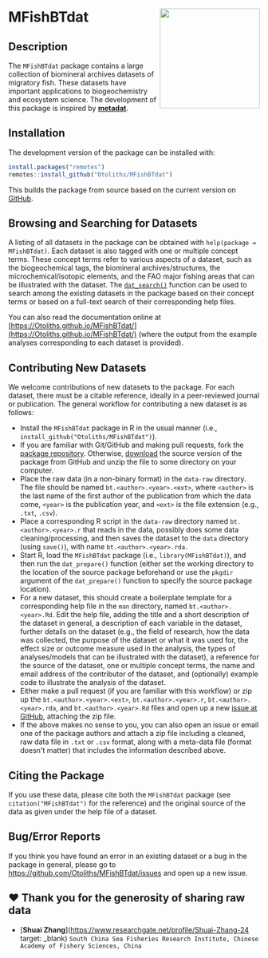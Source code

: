 <!-- README.md is generated from README.Rmd. Please edit that file -->
# MFishBTdat <img src="man/figures/Biomineral_archives.png" align="right" height="200" />

## Description

The `MFishBTdat` package contains a large collection of biomineral archives datasets of migratory fish. These datasets have important applications to biogeochemistry and ecosystem science. The development of this package is inspired by [**metadat**](https://github.com/wviechtb/metadat).

## Installation

The development version of the package can be installed with:

```r
install.packages("remotes")
remotes::install_github("Otoliths/MFishBTdat")
```

This builds the package from source based on the current version on [GitHub](https://github.com/Otoliths/MFishBTdat).

## Browsing and Searching for Datasets

A listing of all datasets in the package can be obtained with `help(package = MFishBTdat)`. Each dataset is also tagged with one or multiple concept terms. These concept terms refer to various aspects of a dataset, such as the biogeochemical tags, the biomineral archives/structures, the microchemical/isotopic elements, and the FAO major fishing areas that can be illustrated with the dataset. The [`dat_search()`](https://Otoliths.github.io/MFishBTdat/reference/dat_search.html) function can be used to search among the existing datasets in the package based on their concept terms or based on a full-text search of their corresponding help files.

You can also read the documentation online at [https://Otoliths.github.io/MFishBTdat/](https://Otoliths.github.io/MFishBTdat/) (where the output from the example analyses corresponding to each dataset is provided).

## Contributing New Datasets

We welcome contributions of new datasets to the package. For each dataset, there must be a citable reference, ideally in a peer-reviewed journal or publication. The general workflow for contributing a new dataset is as follows:

- Install the `MFishBTdat` package in R in the usual manner (i.e., `install_github("Otoliths/MFishBTdat")`).
- If you are familiar with Git/GitHub and making pull requests, fork the [package repository](https://github.com/Otoliths/MFishBTdat). Otherwise, [download](https://github.com/Otoliths/MFishBTdat/archive/master.zip) the source version of the package from GitHub and unzip the file to some directory on your computer.
- Place the raw data (in a non-binary format) in the `data-raw` directory. The file should be named `bt.<author>.<year>.<ext>`, where `<author>` is the last name of the first author of the publication from which the data come, `<year>` is the publication year, and `<ext>` is the file extension (e.g., `.txt`, `.csv`).
- Place a corresponding R script in the `data-raw` directory named `bt.<author>.<year>.r` that reads in the data, possibly does some data cleaning/processing, and then saves the dataset to the `data` directory (using `save()`), with name `bt.<author>.<year>.rda`.
- Start R, load the `MFishBTdat` package (i.e., `library(MFishBTdat)`), and then run the `dat_prepare()` function (either set the working directory to the location of the source package beforehand or use the `pkgdir` argument of the `dat_prepare()` function to specify the source package location).
- For a new dataset, this should create a boilerplate template for a corresponding help file in the `man` directory, named `bt.<author>.<year>.Rd`. Edit the help file, adding the title and a short description of the dataset in general, a description of each variable in the dataset, further details on the dataset (e.g., the field of research, how the data was collected, the purpose of the dataset or what it was used for, the effect size or outcome measure used in the analysis, the types of analyses/models that can be illustrated with the dataset), a reference for the source of the dataset, one or multiple concept terms, the name and email address of the contributor of the dataset, and (optionally) example code to illustrate the analysis of the dataset.
- Either make a pull request (if you are familiar with this workflow) or zip up the `bt.<author>.<year>.<ext>`, `bt.<author>.<year>.r`, `bt.<author>.<year>.rda`, and `bt.<author>.<year>.Rd` files and open up a new [issue at GitHub](https://github.com/Otoliths/MFishBTdat/issues), attaching the zip file.
- If the above makes no sense to you, you can also open an issue or email one of the package authors and attach a zip file including a cleaned, raw data file in `.txt` or `.csv` format, along with a meta-data file (format doesn't matter) that includes the information described above.

## Citing the Package

If you use these data, please cite both the `MFishBTdat` package (see `citation("MFishBTdat")` for the reference) and the original source of the data as given under the help file of a dataset.

## Bug/Error Reports

If you think you have found an error in an existing dataset or a bug in the package in general, please go to https://github.com/Otoliths/MFishBTdat/issues and open up a new issue.

## :heart: Thank you for the generosity of sharing raw data

- [**Shuai Zhang**](https://www.researchgate.net/profile/Shuai-Zhang-24 target: _blank) `South China Sea Fisheries Research Institute, Chinese Academy of Fishery Sciences, China`
